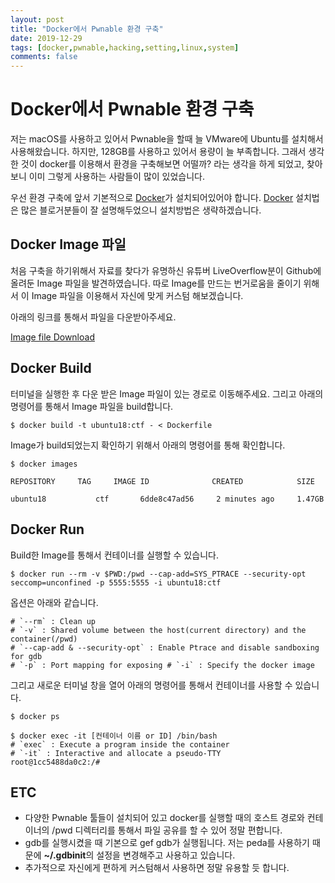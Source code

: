 ```yaml
---
layout: post
title: "Docker에서 Pwnable 환경 구축"
date: 2019-12-29    
tags: [docker,pwnable,hacking,setting,linux,system]
comments: false
---
```


# Docker에서 Pwnable 환경 구축

저는 macOS를 사용하고 있어서 Pwnable을 할때 늘 VMware에 Ubuntu를 설치해서 사용해왔습니다. 하지만, 128GB를 사용하고 있어서 용량이 늘 부족합니다. 그래서 생각한 것이 docker를 이용해서 환경을 구축해보면 어떨까? 라는 생각을 하게 되었고, 찾아보니 이미 그렇게 사용하는 사람들이 많이 있었습니다.

우선 환경 구축에 앞서 기본적으로 [Docker](https://www.docker.com/)가 설치되어있어야 합니다.
[Docker](https://www.docker.com/) 설치법은 많은 블로거분들이 잘 설명해두었으니 설치방법은 생략하겠습니다.


## Docker Image 파일
처음 구축을 하기위해서 자료를 찾다가 유명하신 유튜버 LiveOverflow분이 Github에 올려둔 Image 파일을 발견하였습니다. 따로 Image를 만드는 번거로움을 줄이기 위해서 이 Image 파일을 이용해서 자신에 맞게 커스텀 해보겠습니다.

아래의 링크를 통해서 파일을 다운받아주세요.

[Image file Download](https://gist.github.com/LiveOverflow/b4502c5358a838d7ca9d92e8a2e8b5a0)

## Docker Build
터미널을 실행한 후 다운 받은 Image 파일이 있는 경로로 이동해주세요.
그리고 아래의 명령어를 통해서 Image 파일을 build합니다.
```
$ docker build -t ubuntu18:ctf - < Dockerfile
```

Image가 build되었는지 확인하기 위해서 아래의 명령어를 통해 확인합니다.

```
$ docker images

REPOSITORY     TAG     IMAGE ID              CREATED            SIZE

ubuntu18           ctf       6dde8c47ad56     2 minutes ago     1.47GB
```


## Docker Run
Build한 Image를 통해서 컨테이너를 실행할 수 있습니다.

```
$ docker run --rm -v $PWD:/pwd --cap-add=SYS_PTRACE --security-opt seccomp=unconfined -p 5555:5555 -i ubuntu18:ctf
```

옵션은 아래와 같습니다.
```
# `--rm` : Clean up
# `-v` : Shared volume between the host(current directory) and the container(/pwd)
# `--cap-add & --security-opt` : Enable Ptrace and disable sandboxing for gdb
# `-p` : Port mapping for exposing # `-i` : Specify the docker image
```

그리고 새로운 터미널 창을 열어 아래의 명령어를 통해서 컨테이너를 사용할 수 있습니다.
```
$ docker ps
```

```
$ docker exec -it [컨테이너 이름 or ID] /bin/bash
# `exec` : Execute a program inside the container
# `-it` : Interactive and allocate a pseudo-TTY
root@1cc5488da0c2:/#  
```

## ETC
- 다양한 Pwnable 툴들이 설치되어 있고 docker를 실행할 때의 호스트 경로와 컨테이너의 /pwd 디렉터리를 통해서 파일 공유를 할 수 있어 정말 편합니다.
- gdb를 실행시켰을 때 기본으로 gef gdb가 실행됩니다. 저는 peda를 사용하기 때문에 **~/.gdbinit**의 설정을 변경해주고 사용하고 있습니다.
- 추가적으로 자신에게 편하게 커스텀해서 사용하면 정말 유용할 듯 합니다.
